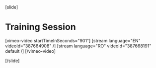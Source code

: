 [slide]
# Training Session

[vimeo-video startTimeInSeconds="901"]
[stream language="EN" videoId="387664908"  /]
[stream language="RO" videoId="387668191" default /]
[/vimeo-video]

[/slide]
